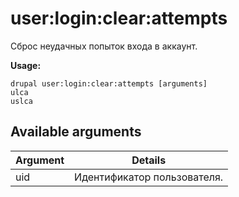 # user:login:clear:attempts
Сброс неудачных попыток входа в аккаунт.

**Usage:**
```
drupal user:login:clear:attempts [arguments]
ulca
uslca
```

## Available arguments
Argument | Details
---------|-------------
uid | Идентификатор пользователя.
